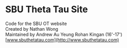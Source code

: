 # SBU Theta Tau Site
Code for the SBU OT website  
Created by Nathan Wong  
Maintained by Andrew Au Yeung 
Rohan Kingan (16'-17')
[www.sbuthetatau.com](http://www.sbuthetatau.com)
